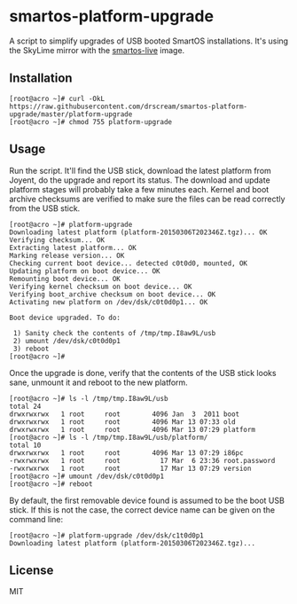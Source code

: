smartos-platform-upgrade
========================

A script to simplify upgrades of USB booted SmartOS installations. It's using the
SkyLime mirror with the [smartos-live](https://github.com/drscream/smartos-live) image.

Installation
------------

```
[root@acro ~]# curl -OkL https://raw.githubusercontent.com/drscream/smartos-platform-upgrade/master/platform-upgrade
[root@acro ~]# chmod 755 platform-upgrade
```

Usage
-----

Run the script. It'll find the USB stick, download the latest platform
from Joyent, do the upgrade and report its status. The download and
update platform stages will probably take a few minutes each. Kernel and
boot archive checksums are verified to make sure the files can be read
correctly from the USB stick.

```
[root@acro ~]# platform-upgrade
Downloading latest platform (platform-20150306T202346Z.tgz)... OK
Verifying checksum... OK
Extracting latest platform... OK
Marking release version... OK
Checking current boot device... detected c0t0d0, mounted, OK
Updating platform on boot device... OK
Remounting boot device... OK
Verifying kernel checksum on boot device... OK
Verifying boot_archive checksum on boot device... OK
Activating new platform on /dev/dsk/c0t0d0p1... OK

Boot device upgraded. To do:

 1) Sanity check the contents of /tmp/tmp.I8aw9L/usb
 2) umount /dev/dsk/c0t0d0p1
 3) reboot
[root@acro ~]# 
```

Once the upgrade is done, verify that the contents of the USB stick looks sane,
unmount it and reboot to the new platform.

```
[root@acro ~]# ls -l /tmp/tmp.I8aw9L/usb
total 24
drwxrwxrwx   1 root     root        4096 Jan  3  2011 boot
drwxrwxrwx   1 root     root        4096 Mar 13 07:33 old
drwxrwxrwx   1 root     root        4096 Mar 13 07:29 platform
[root@acro ~]# ls -l /tmp/tmp.I8aw9L/usb/platform/
total 10
drwxrwxrwx   1 root     root        4096 Mar 13 07:29 i86pc
-rwxrwxrwx   1 root     root          17 Mar  6 23:36 root.password
-rwxrwxrwx   1 root     root          17 Mar 13 07:29 version
[root@acro ~]# umount /dev/dsk/c0t0d0p1
[root@acro ~]# reboot
```

By default, the first removable device found is assumed to be the boot USB
stick. If this is not the case, the correct device name can be given on the
command line:

```
[root@acro ~]# platform-upgrade /dev/dsk/c1t0d0p1
Downloading latest platform (platform-20150306T202346Z.tgz)...
```

License
-------

MIT
